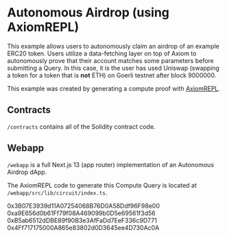 # Autonomous Airdrop (using AxiomREPL)

This example allows users to autonomously claim an airdrop of an example ERC20 token. Users utilize a data-fetching layer on top of Axiom to autonomously prove that their account matches some parameters before submitting a Query. In this case, it is the user has used Uniswap (swapping a token for a token that is **not** ETH) on Goerli testnet after block 9000000.

This example was created by generating a compute proof with [AxiomREPL](https://repl.axiom.xyz/).

## Contracts

`/contracts` contains all of the Solidity contract code.

## Webapp

`/webapp` is a full Next.js 13 (app router) implementation of an Autonomous Airdrop dApp.

The AxiomREPL code to generate this Compute Query is located at `/webapp/src/lib/circuit/index.ts`.


0x3B07E3939d11A07254068B76D0A58Ddf96F98e00
0xa9E656d0b61Ff79f08A469099b0D5e69561f3d56
0xB5ab6512dDBE89f90B3e3AfFaDd7EeF336c9D771
0x4Ff717175000A865e83802d0D3645ee4D730Ac0A
